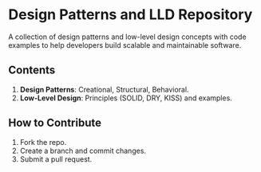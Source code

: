 # Design Patterns and LLD Repository

A collection of design patterns and low-level design concepts with code examples to help developers build scalable and maintainable software.

## Contents
1. **Design Patterns**: Creational, Structural, Behavioral.
2. **Low-Level Design**: Principles (SOLID, DRY, KISS) and examples.

## How to Contribute
1. Fork the repo.
2. Create a branch and commit changes.
3. Submit a pull request.